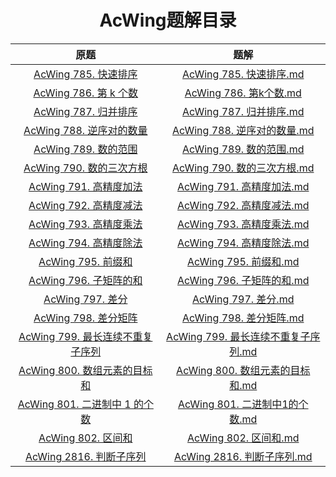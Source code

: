 
<div align="center">

# AcWing题解目录

| 原题 | 题解 |
| :---: | :---: |
| [AcWing 785. 快速排序](https://www.acwing.com/problem/content/787/) | [AcWing 785. 快速排序.md](<https://github.com/palp1tate/AcWing/blob/master/markdown/AcWing 785. 快速排序.md>) |
| [AcWing 786. 第 k 个数](https://www.acwing.com/problem/content/788/) | [AcWing 786. 第k个数.md](<https://github.com/palp1tate/AcWing/blob/master/markdown/AcWing 786. 第k个数.md>) |
| [AcWing 787. 归并排序](https://www.acwing.com/problem/content/789/) | [AcWing 787. 归并排序.md](<https://github.com/palp1tate/AcWing/blob/master/markdown/AcWing 787. 归并排序.md>) |
| [AcWing 788. 逆序对的数量](https://www.acwing.com/problem/content/description/790/) | [AcWing 788. 逆序对的数量.md](<https://github.com/palp1tate/AcWing/blob/master/markdown/AcWing 788. 逆序对的数量.md>) |
| [AcWing 789. 数的范围](https://www.acwing.com/problem/content/791/) | [AcWing 789. 数的范围.md](<https://github.com/palp1tate/AcWing/blob/master/markdown/AcWing 789. 数的范围.md>) |
| [AcWing 790. 数的三次方根](https://www.acwing.com/problem/content/792/) | [AcWing 790. 数的三次方根.md](<https://github.com/palp1tate/AcWing/blob/master/markdown/AcWing 790. 数的三次方根.md>) |
| [AcWing 791. 高精度加法](https://www.acwing.com/problem/content/description/793/) | [AcWing 791. 高精度加法.md](<https://github.com/palp1tate/AcWing/blob/master/markdown/AcWing 791. 高精度加法.md>) |
| [AcWing 792. 高精度减法](https://www.acwing.com/problem/content/description/794/) | [AcWing 792. 高精度减法.md](<https://github.com/palp1tate/AcWing/blob/master/markdown/AcWing 792. 高精度减法.md>) |
| [AcWing 793. 高精度乘法](https://www.acwing.com/problem/content/description/795/) | [AcWing 793. 高精度乘法.md](<https://github.com/palp1tate/AcWing/blob/master/markdown/AcWing 793. 高精度乘法.md>) |
| [AcWing 794. 高精度除法](https://www.acwing.com/problem/content/796/) | [AcWing 794. 高精度除法.md](<https://github.com/palp1tate/AcWing/blob/master/markdown/AcWing 794. 高精度除法.md>) |
| [AcWing 795. 前缀和](https://www.acwing.com/problem/content/797/) | [AcWing 795. 前缀和.md](<https://github.com/palp1tate/AcWing/blob/master/markdown/AcWing 795. 前缀和.md>) |
| [AcWing 796. 子矩阵的和](https://www.acwing.com/problem/content/798/) | [AcWing 796. 子矩阵的和.md](<https://github.com/palp1tate/AcWing/blob/master/markdown/AcWing 796. 子矩阵的和.md>) |
| [AcWing 797. 差分](https://www.acwing.com/problem/content/799/) | [AcWing 797. 差分.md](<https://github.com/palp1tate/AcWing/blob/master/markdown/AcWing 797. 差分.md>) |
| [AcWing 798. 差分矩阵](https://www.acwing.com/problem/content/800/) | [AcWing 798. 差分矩阵.md](<https://github.com/palp1tate/AcWing/blob/master/markdown/AcWing 798. 差分矩阵.md>) |
| [AcWing 799. 最长连续不重复子序列](https://www.acwing.com/problem/content/801/) | [AcWing 799. 最长连续不重复子序列.md](<https://github.com/palp1tate/AcWing/blob/master/markdown/AcWing 799. 最长连续不重复子序列.md>) |
| [AcWing 800. 数组元素的目标和](https://www.acwing.com/problem/content/802/) | [AcWing 800. 数组元素的目标和.md](<https://github.com/palp1tate/AcWing/blob/master/markdown/AcWing 800. 数组元素的目标和.md>) |
| [AcWing 801. 二进制中 1 的个数](https://www.acwing.com/problem/content/803/) | [AcWing 801. 二进制中1的个数.md](<https://github.com/palp1tate/AcWing/blob/master/markdown/AcWing 801. 二进制中1的个数.md>) |
| [AcWing 802. 区间和](https://www.acwing.com/problem/content/804/) | [AcWing 802. 区间和.md](<https://github.com/palp1tate/AcWing/blob/master/markdown/AcWing 802. 区间和.md>) |
| [AcWing 2816. 判断子序列](https://www.acwing.com/problem/content/2818/) | [AcWing 2816. 判断子序列.md](<https://github.com/palp1tate/AcWing/blob/master/markdown/AcWing 2816. 判断子序列.md>) |
</div>